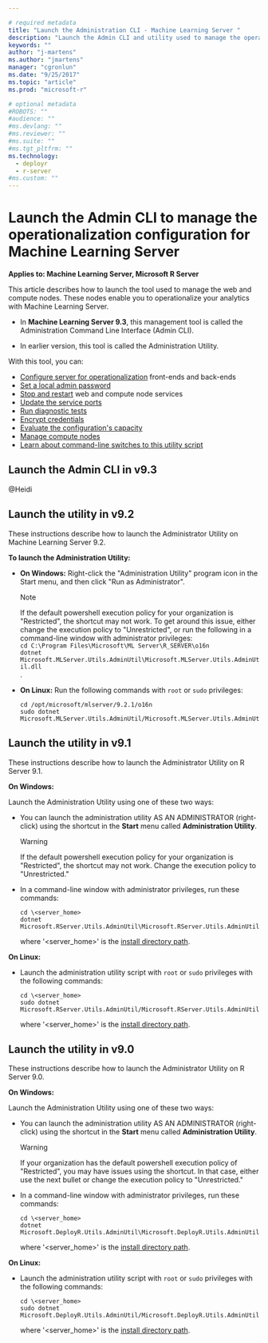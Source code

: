 ```yaml
---

# required metadata
title: "Launch the Administration CLI - Machine Learning Server "
description: "Launch the Admin CLI and utility used to manage the operationalization configuration for Machine Learning Server"
keywords: ""
author: "j-martens"
ms.author: "jmartens"
manager: "cgronlun"
ms.date: "9/25/2017"
ms.topic: "article"
ms.prod: "microsoft-r"

# optional metadata
#ROBOTS: ""
#audience: ""
#ms.devlang: ""
#ms.reviewer: ""
#ms.suite: ""
#ms.tgt_pltfrm: ""
ms.technology: 
  - deployr
  - r-server
#ms.custom: ""
---
```


# Launch the Admin CLI to manage the operationalization configuration for Machine Learning Server

**Applies to:  Machine Learning Server, Microsoft R Server**

This article describes how to launch the tool used to manage the web and compute nodes. These nodes enable you to operationalize your analytics with Machine Learning Server.

+ In **Machine Learning Server 9.3**, this management tool is called the Administration Command Line Interface (Admin CLI).

+ In earlier version, this tool is called the Administration Utility.

With this tool, you can:
+ [Configure server for operationalization](configure-start-for-administrators.md#configure-server-for-operationalization) front-ends and back-ends     
+ [Set a local admin password](#admin-password)     
+ [Stop and restart](#startstop) web and compute node services     
+ [Update the service ports](#ports)     
+ [Run diagnostic tests](configure-run-diagnostics.md)     
+ [Encrypt credentials](#encrypt)     
+ [Evaluate the configuration's capacity](configure-evaluate-capacity.md)     
+ [Manage compute nodes](#uris)     
+ [Learn about command-line switches to this utility script](#switch)     


<a name="93"></a>

## Launch the Admin CLI in v9.3

@Heidi

## Launch the utility in v9.2

These instructions describe how to launch the Administrator Utility on Machine Learning Server 9.2.

**To launch the Administration Utility:**

+ **On Windows:** Right-click the "Administration Utility" program icon in the Start menu, and then click "Run as Administrator".
  >[!Note]
  >If the default powershell execution policy for your organization is "Restricted", the shortcut may not work. To get around this issue, either change the execution policy to "Unrestricted", or run the following in a command-line window with administrator privileges:<br/>`cd C:\Program Files\Microsoft\ML Server\R_SERVER\o16n`<br/>`dotnet Microsoft.MLServer.Utils.AdminUtil\Microsoft.MLServer.Utils.AdminUtil.dll`<br/>.  

+ **On Linux:** Run the following commands with `root` or `sudo` privileges:
  ```
  cd /opt/microsoft/mlserver/9.2.1/o16n
  sudo dotnet Microsoft.MLServer.Utils.AdminUtil/Microsoft.MLServer.Utils.AdminUtil.dll
  ``` 
 
## Launch the utility in v9.1

These instructions describe how to launch the Administrator Utility on R Server 9.1.

**On Windows:**

Launch the Administration Utility using one of these two ways:
+ You can launch the administration utility AS AN ADMINISTRATOR (right-click) using the shortcut in the **Start** menu called **Administration Utility**.

  >[!Warning]
  >If the default powershell execution policy for your organization is "Restricted", the shortcut may not work. Change the execution policy to "Unrestricted." 

+ In a command-line window with administrator privileges, run these commands:
  ```
  cd \<server_home>
  dotnet Microsoft.RServer.Utils.AdminUtil\Microsoft.RServer.Utils.AdminUtil.dll
  ```
  where '\<server_home>' is the [install directory path](../operationalize/configure-find-admin-configuration-file.md).  

**On Linux:**

+ Launch the administration utility script with `root` or `sudo` privileges with the following commands:
  ```
  cd \<server_home>
  sudo dotnet Microsoft.RServer.Utils.AdminUtil/Microsoft.RServer.Utils.AdminUtil.dll
  ``` 
  where '\<server_home>' is the [install directory path](../operationalize/configure-find-admin-configuration-file.md).

## Launch the utility in v9.0

These instructions describe how to launch the Administrator Utility on R Server 9.0.

**On Windows:**

Launch the Administration Utility using one of these two ways:
+ You can launch the administration utility AS AN ADMINISTRATOR (right-click) using the shortcut in the **Start** menu called **Administration Utility**.

  >[!Warning]
  >If your organization has the default powershell execution policy of "Restricted", you may have issues using the shortcut. In that case, either use the next bullet or change the execution policy to "Unrestricted." 

+ In a command-line window with administrator privileges, run these commands:
  ```
  cd \<server_home>
  dotnet Microsoft.DeployR.Utils.AdminUtil\Microsoft.DeployR.Utils.AdminUtil.dll
  ```
  where '\<server_home>' is the [install directory path](../operationalize/configure-find-admin-configuration-file.md).  

**On Linux:**

+ Launch the administration utility script with `root` or `sudo` privileges with the following commands:
  ```
  cd \<server_home>
  sudo dotnet Microsoft.DeployR.Utils.AdminUtil/Microsoft.DeployR.Utils.AdminUtil.dll
  ``` 
  where '\<server_home>' is the [install directory path](../operationalize/configure-find-admin-configuration-file.md).
